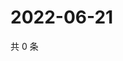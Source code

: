 # 2022-06-21

共 0 条

<!-- BEGIN WEIBO -->
<!-- 最后更新时间 Tue Jun 21 2022 06:15:12 GMT+0800 (China Standard Time) -->

<!-- END WEIBO -->
